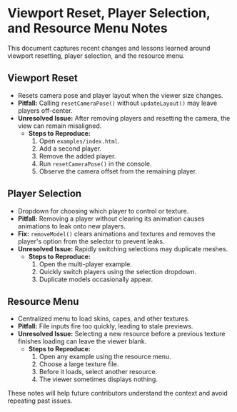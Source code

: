 # Viewport Reset, Player Selection, and Resource Menu Notes

This document captures recent changes and lessons learned around viewport resetting, player selection, and the resource menu.

## Viewport Reset

- Resets camera pose and player layout when the viewer size changes.
- **Pitfall:** Calling `resetCameraPose()` without `updateLayout()` may leave players off-center.
- **Unresolved Issue:** After removing players and resetting the camera, the view can remain misaligned.
  - **Steps to Reproduce:**
    1. Open `examples/index.html`.
    2. Add a second player.
    3. Remove the added player.
    4. Run `resetCameraPose()` in the console.
    5. Observe the camera offset from the remaining player.

## Player Selection

- Dropdown for choosing which player to control or texture.
- **Pitfall:** Removing a player without clearing its animation causes animations to leak onto new players.
- **Fix:** `removeModel()` clears animations and textures and removes the player's option from the selector to prevent leaks.
- **Unresolved Issue:** Rapidly switching selections may duplicate meshes.
  - **Steps to Reproduce:**
    1. Open the multi-player example.
    2. Quickly switch players using the selection dropdown.
    3. Duplicate models occasionally appear.

## Resource Menu

- Centralized menu to load skins, capes, and other textures.
- **Pitfall:** File inputs fire too quickly, leading to stale previews.
- **Unresolved Issue:** Selecting a new resource before a previous texture finishes loading can leave the viewer blank.
  - **Steps to Reproduce:**
    1. Open any example using the resource menu.
    2. Choose a large texture file.
    3. Before it loads, select another resource.
    4. The viewer sometimes displays nothing.

These notes will help future contributors understand the context and avoid repeating past issues.
